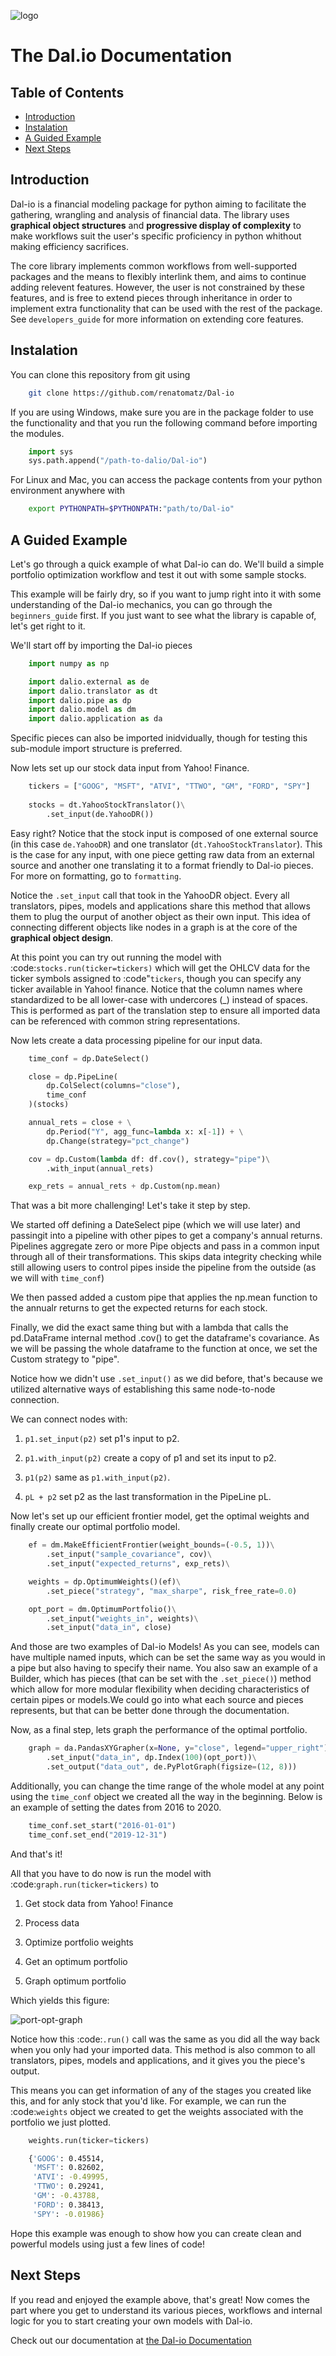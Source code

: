 ![logo](https://github.com/renatomatz/Dal-IO/blob/master/docs/images/logo.png?raw=true)

# The Dal.io Documentation

## Table of Contents

* [Introduction](#introduction)
* [Instalation](#instalation)
* [A Guided Example](#a-guided-example)
* [Next Steps](#next-steps)


## Introduction

Dal-io is a financial modeling package for python aiming to facilitate the gathering, wrangling and analysis of financial data. The library uses **graphical object structures** and **progressive display of complexity** to make workflows suit the user's specific proficiency in python whithout making efficiency
sacrifices. 

The core library implements common workflows from well-supported packages and the means to flexibly interlink them, and aims to continue adding relevent features. However, the user is not constrained by these features, and is free to extend pieces through inheritance in order to implement extra functionality that can be used with the rest of the package. See `developers_guide` for more information on extending core features.


## Instalation

You can clone this repository from git using

```bash
    git clone https://github.com/renatomatz/Dal-io
```

If you are using Windows, make sure you are in the package folder to use the functionality and that you run the following command before importing the modules.

```python
    import sys
    sys.path.append("/path-to-dalio/Dal-io") 
```

For Linux and Mac, you can access the package contents from your python environment anywhere with

```bash
    export PYTHONPATH=$PYTHONPATH:"path/to/Dal-io"
```


## A Guided Example

Let's go through a quick example of what Dal-io can do. We'll build a simple portfolio optimization workflow and test it out with some sample stocks.

This example will be fairly dry, so if you want to jump right into it with some understanding of the Dal-io mechanics, you can go through the `beginners_guide` first. If you just want to see what the library is capable of, let's get right to it.

We'll start off by importing the Dal-io pieces

```python
    import numpy as np

    import dalio.external as de
    import dalio.translator as dt
    import dalio.pipe as dp
    import dalio.model as dm
    import dalio.application as da
```

Specific pieces can also be imported inidvidually, though for testing this sub-module import structure is preferred.

Now lets set up our stock data input from Yahoo! Finance.

```python
    tickers = ["GOOG", "MSFT", "ATVI", "TTWO", "GM", "FORD", "SPY"]
    
    stocks = dt.YahooStockTranslator()\
        .set_input(de.YahooDR())
```

Easy right? Notice that the stock input is composed of one external source (in this case `de.YahooDR`) and one translator (`dt.YahooStockTranslator`). This is the case for any input, with one piece getting raw data from an external source and another one translating it to a format friendly to Dal-io pieces. For more on formatting, go to `formatting`. 

Notice the `.set_input` call that took in the YahooDR object. Every all translators, pipes, models and applications share this method that allows them to plug the ourput of another object as their own input. This idea of connecting different objects like nodes in a graph is at the core of the **graphical object design**.

At this point you can try out running the model with :code:`stocks.run(ticker=tickers)` which will get the OHLCV data for the ticker symbols assigned to :code"`tickers`, though you can specify any ticker available in Yahoo! finance. Notice that the column names where standardized to be all lower-case with undercores (\_) instead of spaces. This is performed as part of the translation step to ensure all imported data can be referenced with common string representations.

Now lets create a data processing pipeline for our input data.

```python
    time_conf = dp.DateSelect()

    close = dp.PipeLine(
        dp.ColSelect(columns="close"),
        time_conf
    )(stocks)

    annual_rets = close + \
        dp.Period("Y", agg_func=lambda x: x[-1]) + \
        dp.Change(strategy="pct_change")

    cov = dp.Custom(lambda df: df.cov(), strategy="pipe")\
        .with_input(annual_rets)

    exp_rets = annual_rets + dp.Custom(np.mean)
```

That was a bit more challenging! Let's take it step by step.

We started off defining a DateSelect pipe (which we will use later) and passingit into a pipeline with other pipes to get a company's annual returns. Pipelines aggregate zero or more Pipe objects and pass in a common input through all of their transformations. This skips data integrity checking while still allowing users to control pipes inside the pipeline from the outside (as we will with `time_conf`)

We then passed added a custom pipe that applies the np.mean function to the annualr returns to get the expected returns for each stock.

Finally, we did the exact same thing but with a lambda that calls the pd.DataFrame internal method .cov() to get the dataframe's covariance. As we will be passing the whole dataframe to the function at once, we set the Custom strategy to "pipe".

Notice how we didn't use `.set_input()` as we did before, that's because we utilized alternative ways of establishing this same node-to-node connection. 

We can connect nodes with:

1. `p1.set_input(p2)` set p1's input to p2.

1. `p1.with_input(p2)` create a copy of p1 and set its input to p2.

1. `p1(p2)` same as `p1.with_input(p2)`.

1. `pL + p2` set p2 as the last transformation in the PipeLine pL.

Now let's set up our efficient frontier model, get the optimal weights and finally create our optimal portfolio model.

```python
    ef = dm.MakeEfficientFrontier(weight_bounds=(-0.5, 1))\
        .set_input("sample_covariance", cov)\
        .set_input("expected_returns", exp_rets)\

    weights = dp.OptimumWeights()(ef)\
        .set_piece("strategy", "max_sharpe", risk_free_rate=0.0)

    opt_port = dm.OptimumPortfolio()\
        .set_input("weights_in", weights)\
        .set_input("data_in", close)
```

And those are two examples of Dal-io Models! As you can see, models can have multiple named inputs, which can be set the same way as you would in a pipe but also having to specify their name. You also saw an example of a Builder, which has pieces (that can be set with the `.set_piece()`) method which allow for more modular flexibility when deciding characteristics of certain pipes or models.We could go into what each source and pieces represents, but that can be better done through the documentation.

Now, as a final step, lets graph the performance of the optimal portfolio.

```python
    graph = da.PandasXYGrapher(x=None, y="close", legend="upper_right")\
        .set_input("data_in", dp.Index(100)(opt_port))\
        .set_output("data_out", de.PyPlotGraph(figsize=(12, 8)))
```

Additionally, you can change the time range of the whole model at any point using the `time_conf` object we created all the way in the beginning. Below is an example of setting the dates from 2016 to 2020.

```python
    time_conf.set_start("2016-01-01")
    time_conf.set_end("2019-12-31")
```

And that's it! 

All that you have to do now is run the model with :code:`graph.run(ticker=tickers)` to 

1. Get stock data from Yahoo! Finance

1. Process data 

1. Optimize portfolio weights

1. Get an optimum portfolio

1. Graph optimum portfolio

Which yields this figure:

![port-opt-graph](https://github.com/renatomatz/Dal-IO/blob/master/docs/images/port_opt_cook_graph.png)

Notice how this :code:`.run()` call was the same as you did all the way back when you only had your imported data. This method is also common to all translators, pipes, models and applications, and it gives you the piece's output. 

This means you can get information of any of the stages you created like this, and for anly stock that you'd like. For example, we can run the :code:`weights` object we created to get the weights associated with the portfolio we just plotted.

```python
    weights.run(ticker=tickers)
```

```bash
    {'GOOG': 0.45514,
     'MSFT': 0.82602,
     'ATVI': -0.49995,
     'TTWO': 0.29241,
     'GM': -0.43788,
     'FORD': 0.38413,
     'SPY': -0.01986}
```

Hope this example was enough to show how you can create clean and powerful models using just a few lines of code!

## Next Steps

If you read and enjoyed the example above, that's great! Now comes the part where you get to understand its various pieces, workflows and internal logic for you to start creating your own models with Dal-io. 

Check out our documentation at [the Dal-io Documentation](https://dalio.readthedocs.io/en/latest/)
